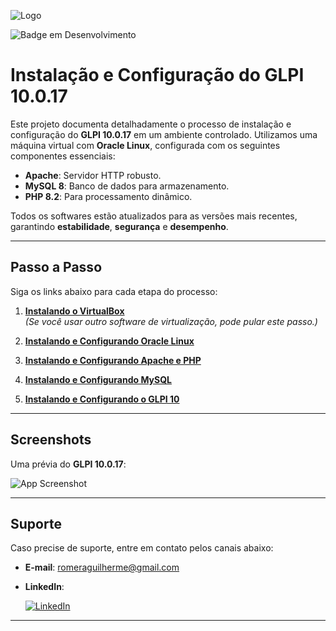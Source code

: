 ![Logo](https://i.ibb.co/wpjxtkf/glpi.png)

![Badge em Desenvolvimento](http://img.shields.io/static/v1?label=STATUS&message=EM%20DESENVOLVIMENTO&color=GREEN&style=for-the-badge)

# Instalação e Configuração do GLPI 10.0.17

Este projeto documenta detalhadamente o processo de instalação e configuração do **GLPI 10.0.17** em um ambiente controlado. Utilizamos uma máquina virtual com **Oracle Linux**, configurada com os seguintes componentes essenciais:

- **Apache**: Servidor HTTP robusto.
- **MySQL 8**: Banco de dados para armazenamento.
- **PHP 8.2**: Para processamento dinâmico.  

Todos os softwares estão atualizados para as versões mais recentes, garantindo **estabilidade**, **segurança** e **desempenho**.

---

## Passo a Passo

Siga os links abaixo para cada etapa do processo:

1. [**Instalando o VirtualBox**](https://github.com/RomeraSCR/GLPI10_NA_PRATICA/blob/main/PASSO1-VIRTUALBOX.md)  
   *(Se você usar outro software de virtualização, pode pular este passo.)*

2. [**Instalando e Configurando Oracle Linux**](https://github.com/RomeraSCR/GLPI10_NA_PRATICA/blob/main/PASSO2-ORACLE-LINUX.md)

3. [**Instalando e Configurando Apache e PHP**](https://github.com/RomeraSCR/GLPI10_NA_PRATICA/blob/main/PASSO3-APACHE-PHP.md)

4. [**Instalando e Configurando MySQL**](https://github.com/RomeraSCR/GLPI10_NA_PRATICA/blob/main/PASSO4-MYSQL-SERVER.md)

5. [**Instalando e Configurando o GLPI 10**](https://github.com/RomeraSCR/GLPI10_NA_PRATICA/blob/main/PASSO5-GLPI10.md)

---

## Screenshots

Uma prévia do **GLPI 10.0.17**:

![App Screenshot](https://glpi-project.org/wp-content/uploads/2021/11/hero-image.png)

---

## Suporte

Caso precise de suporte, entre em contato pelos canais abaixo:

- **E-mail**: [romeraguilherme@gmail.com](mailto:romeraguilherme@gmail.com)  
- **LinkedIn**:  

  [![LinkedIn](https://img.shields.io/badge/linkedin-0A66C2?style=for-the-badge&logo=linkedin&logoColor=white)](https://www.linkedin.com/in/guilherme-romera-569801267/)

---
